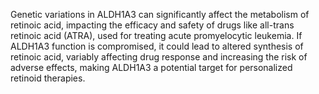 Genetic variations in ALDH1A3 can significantly affect the metabolism of retinoic acid, impacting the efficacy and safety of drugs like all-trans retinoic acid (ATRA), used for treating acute promyelocytic leukemia. If ALDH1A3 function is compromised, it could lead to altered synthesis of retinoic acid, variably affecting drug response and increasing the risk of adverse effects, making ALDH1A3 a potential target for personalized retinoid therapies.